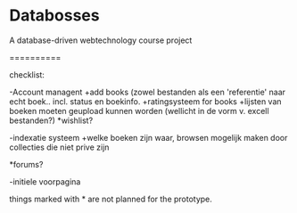 Databosses
==========

A database-driven webtechnology course project

==========

checklist:

-Account managent
+add books (zowel bestanden als een 'referentie' naar echt boek.. incl. status en boekinfo.
+ratingsysteem for books
+lijsten van boeken moeten geupload kunnen worden (wellicht in de vorm v. excell bestanden?)
*wishlist?

-indexatie systeem
+welke boeken zijn waar, browsen mogelijk maken door collecties die niet prive zijn

*forums?

-initiele voorpagina

things marked with * are not planned for the prototype.

